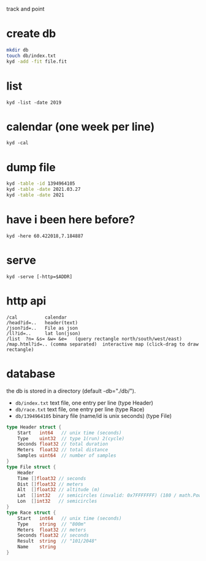 track and point

# create db
```sh
mkdir db
touch db/index.txt
kyd -add -fit file.fit
```

# list
`kyd -list -date 2019`

# calendar (one week per line)
`kyd -cal`

# dump file
```sh
kyd -table -id 1394964105
kyd -table -date 2021.03.27
kyd -table -date 2021
```

# have i been here before?
`kyd -here 60.422018,7.184887`

# serve
`kyd -serve [-http=$ADDR]`

# http api
```
/cal          calendar
/head?id=..   header(text)
/json?id=..   File as json
/ll?id=..     lat lon(json)
/list  ?n= &s= &w= &e=   (query rectangle north/south/west/east)
/map.html?id=.. (comma separated)  interactive map (click-drag to draw rectangle)
```

# database
the db is stored in a directory (default -db="./db/").
- `db/index.txt` text file, one entry per line (type Header)
- `db/race.txt` text file, one entry per line (type Race)
- `db/1394964105` binary file (name/id is unix seconds) (type File)

```go
type Header struct {
	Start   int64   // unix time (seconds)
	Type    uint32  // type 1(run) 2(cycle)
	Seconds float32 // total duration
	Meters  float32 // total distance
	Samples uint64  // number of samples
}
type File struct {
	Header
	Time []float32 // seconds
	Dist []float32 // meters
	Alt  []float32 // altitude (m)
	Lat  []int32   // semicircles (invalid: 0x7FFFFFFF) (180 / math.Pow(2, 31))
	Lon  []int32   // semicircles
}
type Race struct {
	Start   int64   // unix time (seconds)
	Type    string  // "800m"
	Meters  float32 // meters
	Seconds float32 // seconds
	Result  string  // "101/2048"
	Name    string
}
